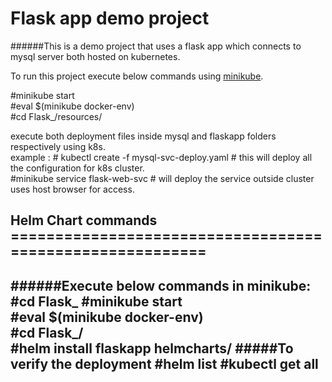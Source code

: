 # Flask app demo project #
######This is a demo project that uses a flask app which connects to mysql server both hosted on kubernetes.<br />

To run this project execute below commands using [minikube](https://minikube.sigs.k8s.io/docs/start/).<br />

#minikube start <br />
#eval $(minikube docker-env) <br />
#cd Flask_/resources/ <br />

execute both deployment files inside mysql and flaskapp folders respectively using k8s. <br />
example : # kubectl create -f mysql-svc-deploy.yaml # this will deploy all the configuration for k8s cluster. <br />
#minikube service flask-web-svc     # will deploy the service outside cluster uses host browser for access. <br/>


## Helm Chart commands =========================================================

######Execute below commands in minikube:
#cd Flask_
#minikube start <br />
#eval $(minikube docker-env) <br />
#cd Flask_/ <br />
#helm install flaskapp helmcharts/
#####To verify the deployment
#helm list
#kubectl get all
-----------------------------------------------------------------------------------------------------
